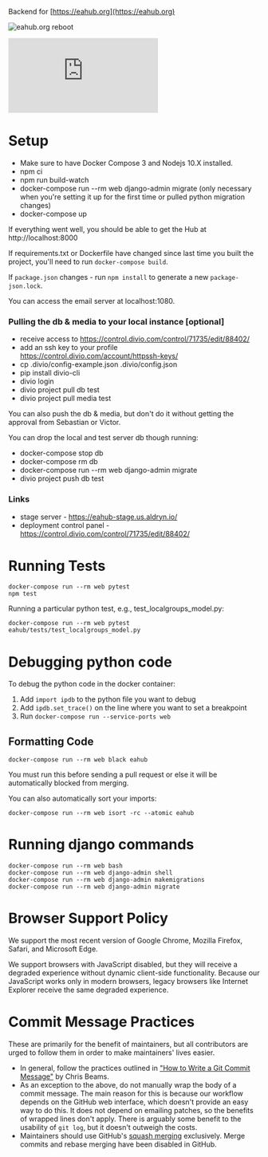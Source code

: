 Backend for [https://eahub.org](https://eahub.org)

![eahub.org reboot](https://i.imgur.com/02FNAlY.png)

[![Build Status](https://dev.azure.com/rtcharity/eahub.org/_apis/build/status/rtcharity.eahub.org?branchName=master)](https://dev.azure.com/rtcharity/eahub.org/_build/latest?definitionId=1&branchName=master)

# Setup

- Make sure to have Docker Compose 3 and Nodejs 10.X installed.
- npm ci
- npm run build-watch
- docker-compose run --rm web django-admin migrate (only necessary when you're setting it up for the first time or pulled python migration changes)
- docker-compose up

If everything went well, you should be able to get the Hub at http://localhost:8000

If requirements.txt or Dockerfile have changed since last time you built the project, you'll need to run `docker-compose build`.

If `package.json` changes - run `npm install` to generate a new `package-json.lock`.

You can access the email server at localhost:1080.

### Pulling the db & media to your local instance [optional]
- receive access to https://control.divio.com/control/71735/edit/88402/
- add an ssh key to your profile https://control.divio.com/account/httpssh-keys/
- cp .divio/config-example.json .divio/config.json
- pip install divio-cli
- divio login
- divio project pull db test
- divio project pull media test

You can also push the db & media, but don't do it without getting the approval from Sebastian or Victor.

You can drop the local and test server db though running:
- docker-compose stop db
- docker-compose rm db
- docker-compose run --rm web django-admin migrate
- divio project push db test

### Links
- stage server - https://eahub-stage.us.aldryn.io/
- deployment control panel - https://control.divio.com/control/71735/edit/88402/

# Running Tests
```
docker-compose run --rm web pytest
npm test
```

Running a particular python test, e.g., test_localgroups_model.py:  
```
docker-compose run --rm web pytest eahub/tests/test_localgroups_model.py
```

# Debugging python code  

To debug the python code in the docker container:  
1) Add ```import ipdb``` to the python file you want to debug
2) Add ```ipdb.set_trace()``` on the line where you want to set a breakpoint  
3) Run ```docker-compose run --service-ports web``` 



## Formatting Code
```
docker-compose run --rm web black eahub
```
You must run this before sending a pull request or else it will be automatically blocked from merging.

You can also automatically sort your imports:
```
docker-compose run --rm web isort -rc --atomic eahub
```

# Running django commands
```
docker-compose run --rm web bash
docker-compose run --rm web django-admin shell
docker-compose run --rm web django-admin makemigrations
docker-compose run --rm web django-admin migrate
```

# Browser Support Policy

We support the most recent version of Google Chrome, Mozilla Firefox, Safari, and Microsoft Edge.

We support browsers with JavaScript disabled, but they will receive a degraded experience without dynamic client-side functionality. Because our JavaScript works only in modern browsers, legacy browsers like Internet Explorer receive the same degraded experience.

# Commit Message Practices

These are primarily for the benefit of maintainers, but all contributors are
urged to follow them in order to make maintainers' lives easier.

- In general, follow the practices outlined in
  ["How to Write a Git Commit Message"](https://chris.beams.io/posts/git-commit/)
  by Chris Beams.
- As an exception to the above, do not manually wrap the body of a commit
  message. The main reason for this is because our workflow depends on the
  GitHub web interface, which doesn't provide an easy way to do this. It does
  not depend on emailing patches, so the benefits of wrapped lines don't apply.
  There is arguably some benefit to the usability of `git log`, but it doesn't
  outweigh the costs.
- Maintainers should use GitHub's
  [squash merging](https://help.github.com/en/articles/about-pull-request-merges#squash-and-merge-your-pull-request-commits)
  exclusively. Merge commits and rebase merging have been disabled in GitHub.
